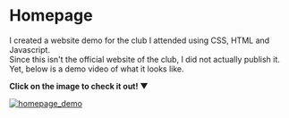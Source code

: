 # Homepage
I created a website demo for the club I attended using CSS, HTML and Javascript.  
Since this isn't the official website of the club, I did not actually publish it.  
Yet, below is a demo video of what it looks like.  

**Click on the image to check it out! ▼**  

[![homepage_demo](https://github.com/KingJJ676/Projects-for-CS50/assets/130853046/512eae18-26cf-49c1-bbfc-87f3c0257e38)](https://drive.google.com/file/d/1iPILTPtN_XYBnr66lHt-fy8KTYGTDvlC/view?usp=sharing)
